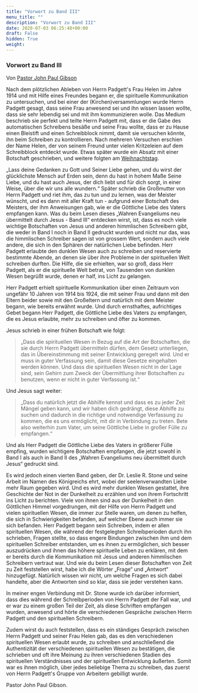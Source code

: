 ```yaml
---
title: "Vorwort zu Band III"
menu_title: ""
description: "Vorwort zu Band III"
date: 2020-07-03 06:25:48+00:00
draft: False
hidden: True
weight:
---
```

### Vorwort zu Band III

Von [Pastor John Paul Gibson](/die-gemeinschaft-der-goettlichen-liebe/rev-john-paul-gibson-floater/)

Nach dem plötzlichen Ableben von Herrn Padgett's Frau Helen im Jahre 1914 und mit Hilfe eines Freundes begann er, die spirituelle Kommunikation zu untersuchen, und bei einer der (Kirchen)versammlungen wurde Herrn Padgett gesagt, dass seine Frau anwesend sei und ihn wissen lassen wollte, dass sie sehr lebendig sei und mit ihm kommunizieren wolle. Das Medium beschrieb sie perfekt und teilte Herrn Padgett mit, dass er die Gabe des automatischen Schreibens besäße und seine Frau wollte, dass er zu Hause einen Bleistift und einen Schreibblock nimmt, damit sie versuchen könnte, ihn beim Schreiben zu kontrollieren. Nach mehreren Versuchen erschien der Name Helen, der von seinem Freund unter vielen Kritzeleien auf dem Schreibblock entdeckt wurde. Etwas später wurde ein Absatz mit einer Botschaft geschrieben, und weitere folgten am [Weihnachtstag](/padgett-botschaften/padgett-botschaften-in-reihenfolge-des-datums/padgett-botschaften-1914/jesus-ist-waehrend-der-feiertage-nicht-sehr-gluecklich-und-entfernt-sich-von-der-erdebene-in-die-hoechsten-himmel-jep-helen-padgett-25-dezember-1914/).

„Lass deine Gedanken zu Gott und Seiner Liebe gehen, und du wirst der glücklichste Mensch auf Erden sein, denn du hast in hohem Maße Seine Liebe, und du hast auch Jesus, der dich liebt und für dich sorgt, in einer Weise, über die wir uns alle wundern.“
Später schrieb die Großmutter von Herrn Padgett und riet ihm, das zu tun und zu lernen, was der Meister wünscht, und es dann mit aller Kraft tun - aufgrund einer Botschaft des Meisters, der ihm Anweisungen gab, wie er die Göttliche Liebe des Vaters empfangen kann.
Was du beim Lesen dieses „Wahren Evangeliums neu übermittelt durch Jesus - Band III“ entdecken wirst, ist, dass es noch viele wichtige Botschaften von Jesus und anderen himmlischen Schreibern gibt, die weder in Band I noch in Band II gedruckt wurden und nicht nur das, was die himmlischen Schreiber sagen ist von grossem Wert, sondern auch viele andere, die sich in den Sphären der natürlichen Liebe befinden.
Herr Padgett erlaubte den dunklen Wesen auch zu schreiben und reservierte bestimmte Abende, an denen sie über ihre Probleme in der spirituellen Welt schreiben durften. Die Hilfe, die sie erhielten, war so groß, dass Herr Padgett, als er die spirituelle Welt betrat, von Tausenden von dunklen Wesen begrüßt wurde, denen er half, ins Licht zu gelangen.

Herr Padgett erhielt spirituelle Kommunikation über einen Zeitraum von ungefähr 10 Jahren von 1914 bis 1924, die mit seiner Frau und dann mit den Eltern beider sowie mit den Großeltern und natürlich mit dem Meister begann, wie bereits erwähnt wurde. Und durch ernsthaftes, aufrichtiges Gebet begann Herr Padgett, die Göttliche Liebe des Vaters zu empfangen, die es Jesus erlaubte, mehr zu schreiben und öfter zu kommen.

Jesus schrieb in einer frühen Botschaft wie folgt:

> „Dass die spirituellen Wesen in Bezug auf die Art der Botschaften, die sie durch Herrn Padgett übermitteln dürfen, dem Gesetz unterliegen, das in Übereinstimmung mit seiner Entwicklung geregelt wird. Und er muss in guter Verfassung sein, damit diese Gesetze eingehalten werden können. Und dass die spirituellen Wesen nicht in der Lage sind, sein Gehirn zum Zweck der Übermittlung ihrer Botschaften zu benutzen, wenn er nicht in guter Verfassung ist.“

Und Jesus sagt weiter:

> „Dass du natürlich jetzt die Abhilfe kennst und dass es zu jeder Zeit Mängel geben kann, und wir haben dich gedrängt, diese Abhilfe zu suchen und dadurch in die richtige und notwendige Verfassung zu kommen, die es uns ermöglicht, mit dir in Verbindung zu treten. Bete also weiterhin zum Vater, um seine Göttliche Liebe in großer Fülle zu empfangen.“

Und als Herr Padgett die Göttliche Liebe des Vaters in größerer Fülle empfing, wurden wichtigere Botschaften empfangen, die jetzt sowohl in Band I als auch in Band II des „Wahren Evangeliums neu übermittelt durch Jesus“ gedruckt sind.

Es wird jedoch einen vierten Band geben, der Dr. Leslie R. Stone und seine Arbeit im Namen des Königreichs ehrt, wobei der seelenverwandten Liebe mehr Raum gegeben wird. Und es wird mehr dunklen Wesen gestattet, ihre Geschichte der Not in der Dunkelheit zu erzählen und von ihrem Fortschritt ins Licht zu berichten. Viele von ihnen sind aus der Dunkelheit in den Göttlichen Himmel vorgedrungen, mit der Hilfe von Herrn Padgett und vielen spirituellen Wesen, die immer zur Stelle waren, um denen zu helfen, die sich in Schwierigkeiten befanden, auf welcher Ebene auch immer sie sich befanden. Herr Padgett begann sein Schreiben, indem er allen spirituellen Wesen, die während der festgelegten Schreibperioden durch ihn schrieben, Fragen stellte, so dass engere Bindungen zwischen ihm und dem spirituellen Schreiber entstanden, um es ihnen zu ermöglichen, sich besser auszudrücken und ihnen das höhere spirituelle Leben zu erklären, mit dem er bereits durch die Kommunikation mit Jesus und anderen himmlischen Schreibern vertraut war. Und wie du beim Lesen dieser Botschaften von Zeit zu Zeit feststellen wirst, habe ich die Wörter „Frage“ und „Antwort“ hinzugefügt. Natürlich wissen wir nicht, um welche Fragen es sich dabei handelte, aber die Antworten sind so klar, dass sie jeder verstehen kann.

In meiner engen Verbindung mit Dr. Stone wurde ich darüber informiert, dass dies während der Schreibperioden von Herrn Padgett der Fall war, und er war zu einem großen Teil der Zeit, als diese Schriften empfangen wurden, anwesend und hörte die verschiedenen Gespräche zwischen Herrn Padgett und den spirituellen Schreibern.  

Zudem wirst du auch feststellen, dass es ein ständiges Gespräch zwischen Herrn Padgett und seiner Frau Helen gab, das es den verschiedenen spirituellen Wesen erlaubt wurde, zu schreiben und anschließend die Authentizität der verschiedenen spirituellen Wesen zu bestätigen, die schrieben und oft ihre Meinung zu ihren verschiedenen Stadien des spirituellen Verständnisses und der spirituellen Entwicklung äußerten. Somit war es ihnen möglich, über jedes beliebige Thema zu schreiben, das zuerst von Herrn Padgett's Gruppe von Arbeitern gebilligt wurde.

Pastor John Paul Gibson.
